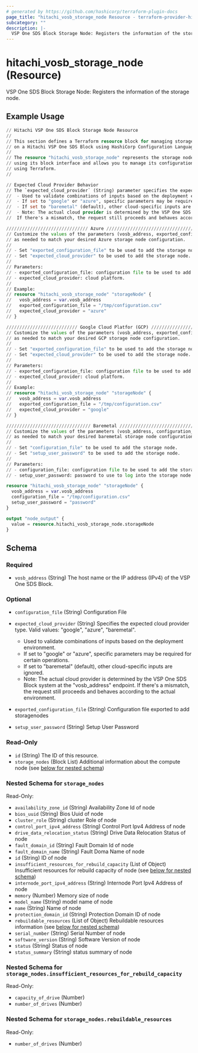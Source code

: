 ```yaml
---
# generated by https://github.com/hashicorp/terraform-plugin-docs
page_title: "hitachi_vosb_storage_node Resource - terraform-provider-hitachi"
subcategory: ""
description: |-
  VSP One SDS Block Storage Node: Registers the information of the storage node.
---
```


# hitachi_vosb_storage_node (Resource)

VSP One SDS Block Storage Node: Registers the information of the storage node.

## Example Usage

```terraform
// Hitachi VSP One SDS Block Storage Node Resource
//
// This section defines a Terraform resource block for managing storage node
// on a Hitachi VSP One SDS Block using HashiCorp Configuration Language (HCL).
//
// The resource "hitachi_vosb_storage_node" represents the storage node on a Hitachi VSP One SDS Block
// using its block interface and allows you to manage its configuration
// using Terraform.
//

// Expected Cloud Provider Behavior
// The `expected_cloud_provider` (String) parameter specifies the expected cloud provider type. Valid values: "google", "azure", "baremetal".
//	- Used to validate combinations of inputs based on the deployment environment.
//	- If set to "google" or "azure", specific parameters may be required for certain operations.
//	- If set to "baremetal" (default), other cloud-specific inputs are ignored.
//	- Note: The actual cloud provider is determined by the VSP One SDS Block system at the "vosb_address" endpoint.
//	If there's a mismatch, the request still proceeds and behaves according to the actual environment.

/////////////////////////////// Azure /////////////////////////////////
// Customize the values of the parameters (vosb_address, exported_configuration_file, expected_cloud_provider) 
// as needed to match your desired Azure storage node configuration.
//
// - Set "exported_configuration_file" to be used to add the storage node.
// - Set "expected_cloud_provider" to be used to add the storage node.
//
// Parameters:
// - exported_configuration_file: configuration file to be used to add the storage node.
// - expected_cloud_provider: cloud platform.
//
// Example:
// resource "hitachi_vosb_storage_node" "storageNode" {
//   vosb_address = var.vosb_address
//   exported_configuration_file = "/tmp/configuration.csv"
//   expected_cloud_provider = "azure"
// }

/////////////////////////// Google Cloud Platfor (GCP) /////////////////////////////
// Customize the values of the parameters (vosb_address, exported_configuration_file, expected_cloud_provider) 
// as needed to match your desired GCP storage node configuration.
//
// - Set "exported_configuration_file" to be used to add the storage node.
// - Set "expected_cloud_provider" to be used to add the storage node.
//
// Parameters:
// - exported_configuration_file: configuration file to be used to add the storage node.
// - expected_cloud_provider: cloud platform.
//
// Example:
// resource "hitachi_vosb_storage_node" "storageNode" {
//   vosb_address = var.vosb_address
//   exported_configuration_file = "/tmp/configuration.csv"
//   expected_cloud_provider = "google"
// }

//////////////////////////////// Baremetal /////////////////////////////////
// Customize the values of the parameters (vosb_address, configuration_file, setup_user_password) 
// as needed to match your desired baremetal storage node configuration.
//
// - Set "configuration_file" to be used to add the storage node.
// - Set "setup_user_password" to be used to add the storage node.
//
// Parameters:
// - configuration_file: configuration file to be used to add the storage node.
// - setup_user_password: password to use to log into the storage node to be added.

resource "hitachi_vosb_storage_node" "storageNode" {
  vosb_address = var.vosb_address
  configuration_file = "/tmp/configuration.csv"
  setup_user_password = "password"
}

output "node_output" {
  value = resource.hitachi_vosb_storage_node.storageNode
}
```

<!-- schema generated by tfplugindocs -->
## Schema

### Required

- `vosb_address` (String) The host name or the IP address (IPv4) of the VSP One SDS Block.

### Optional

- `configuration_file` (String) Configuration File
- `expected_cloud_provider` (String) Specifies the expected cloud provider type. Valid values: "google", "azure", "baremetal".

	- Used to validate combinations of inputs based on the deployment environment.
	- If set to "google" or "azure", specific parameters may be required for certain operations.
	- If set to "baremetal" (default), other cloud-specific inputs are ignored.
	- Note: The actual cloud provider is determined by the VSP One SDS Block system at the "vosb_address" endpoint.
	If there's a mismatch, the request still proceeds and behaves according to the actual environment.
- `exported_configuration_file` (String) Configuration file exported to add storagenodes
- `setup_user_password` (String) Setup User Password

### Read-Only

- `id` (String) The ID of this resource.
- `storage_nodes` (Block List) Additional information about the compute node (see [below for nested schema](#nestedblock--storage_nodes))

<a id="nestedblock--storage_nodes"></a>
### Nested Schema for `storage_nodes`

Read-Only:

- `availability_zone_id` (String) Availability Zone Id of node
- `bios_uuid` (String) Bios Uuid of node
- `cluster_role` (String) cluster Role of node
- `control_port_ipv4_address` (String) Control Port Ipv4 Address of node
- `drive_data_relocation_status` (String) Drive Data Relocation Status of node
- `fault_domain_id` (String) Fault Domain Id of node
- `fault_domain_name` (String) Fault Doma Name of node
- `id` (String) ID of node
- `insufficient_resources_for_rebuild_capacity` (List of Object) Insufficient resources for rebuild capacity of node (see [below for nested schema](#nestedatt--storage_nodes--insufficient_resources_for_rebuild_capacity))
- `internode_port_ipv4_address` (String) Internode Port Ipv4 Address of node
- `memory` (Number) Memory size of node
- `model_name` (String) model name of node
- `name` (String) Name of node
- `protection_domain_id` (String) Protection Domain ID of node
- `rebuildable_resources` (List of Object) Rebuildable resources information (see [below for nested schema](#nestedatt--storage_nodes--rebuildable_resources))
- `serial_number` (String) Serial Number of node
- `software_version` (String) Software Version of node
- `status` (String) Status of node
- `status_summary` (String) status summary of node

<a id="nestedatt--storage_nodes--insufficient_resources_for_rebuild_capacity"></a>
### Nested Schema for `storage_nodes.insufficient_resources_for_rebuild_capacity`

Read-Only:

- `capacity_of_drive` (Number)
- `number_of_drives` (Number)


<a id="nestedatt--storage_nodes--rebuildable_resources"></a>
### Nested Schema for `storage_nodes.rebuildable_resources`

Read-Only:

- `number_of_drives` (Number)
